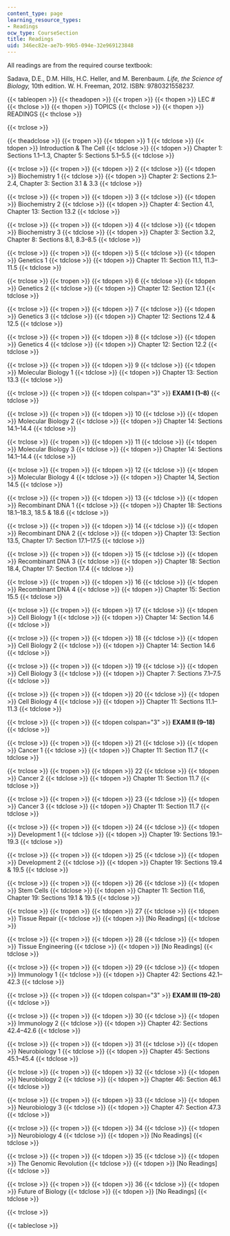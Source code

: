 ```yaml
---
content_type: page
learning_resource_types:
- Readings
ocw_type: CourseSection
title: Readings
uid: 346ec82e-ae7b-99b5-094e-32e969123848
---
```


All readings are from the required course textbook:

Sadava, D.E., D.M. Hills, H.C. Heller, and M. Berenbaum. _Life, the Science of Biology,_ 10th edition. W. H. Freeman, 2012. ISBN: 9780321558237.

{{< tableopen >}}
{{< theadopen >}}
{{< tropen >}}
{{< thopen >}}
LEC #
{{< thclose >}}
{{< thopen >}}
TOPICS
{{< thclose >}}
{{< thopen >}}
READINGS
{{< thclose >}}

{{< trclose >}}

{{< theadclose >}}
{{< tropen >}}
{{< tdopen >}}
1
{{< tdclose >}}
{{< tdopen >}}
Introduction & The Cell
{{< tdclose >}}
{{< tdopen >}}
Chapter 1: Sections 1.1–1.3, Chapter 5: Sections 5.1–5.5
{{< tdclose >}}

{{< trclose >}}
{{< tropen >}}
{{< tdopen >}}
2
{{< tdclose >}}
{{< tdopen >}}
Biochemistry 1
{{< tdclose >}}
{{< tdopen >}}
Chapter 2: Sections 2.1–2.4, Chapter 3: Section 3.1 & 3.3
{{< tdclose >}}

{{< trclose >}}
{{< tropen >}}
{{< tdopen >}}
3
{{< tdclose >}}
{{< tdopen >}}
Biochemistry 2
{{< tdclose >}}
{{< tdopen >}}
Chapter 4: Section 4.1, Chapter 13: Section 13.2
{{< tdclose >}}

{{< trclose >}}
{{< tropen >}}
{{< tdopen >}}
4
{{< tdclose >}}
{{< tdopen >}}
Biochemistry 3
{{< tdclose >}}
{{< tdopen >}}
Chapter 3: Section 3.2, Chapter 8: Sections 8.1, 8.3–8.5
{{< tdclose >}}

{{< trclose >}}
{{< tropen >}}
{{< tdopen >}}
5
{{< tdclose >}}
{{< tdopen >}}
Genetics 1
{{< tdclose >}}
{{< tdopen >}}
Chapter 11: Section 11.1, 11.3–11.5
{{< tdclose >}}

{{< trclose >}}
{{< tropen >}}
{{< tdopen >}}
6
{{< tdclose >}}
{{< tdopen >}}
Genetics 2
{{< tdclose >}}
{{< tdopen >}}
Chapter 12: Section 12.1
{{< tdclose >}}

{{< trclose >}}
{{< tropen >}}
{{< tdopen >}}
7
{{< tdclose >}}
{{< tdopen >}}
Genetics 3
{{< tdclose >}}
{{< tdopen >}}
Chapter 12: Sections 12.4 & 12.5
{{< tdclose >}}

{{< trclose >}}
{{< tropen >}}
{{< tdopen >}}
8
{{< tdclose >}}
{{< tdopen >}}
Genetics 4
{{< tdclose >}}
{{< tdopen >}}
Chapter 12: Section 12.2
{{< tdclose >}}

{{< trclose >}}
{{< tropen >}}
{{< tdopen >}}
9
{{< tdclose >}}
{{< tdopen >}}
Molecular Biology 1
{{< tdclose >}}
{{< tdopen >}}
Chapter 13: Section 13.3
{{< tdclose >}}

{{< trclose >}}
{{< tropen >}}
{{< tdopen colspan="3" >}}
**EXAM I (1–8)**
{{< tdclose >}}

{{< trclose >}}
{{< tropen >}}
{{< tdopen >}}
10
{{< tdclose >}}
{{< tdopen >}}
Molecular Biology 2
{{< tdclose >}}
{{< tdopen >}}
Chapter 14: Sections 14.1–14.4
{{< tdclose >}}

{{< trclose >}}
{{< tropen >}}
{{< tdopen >}}
11
{{< tdclose >}}
{{< tdopen >}}
Molecular Biology 3
{{< tdclose >}}
{{< tdopen >}}
Chapter 14: Sections 14.1–14.4
{{< tdclose >}}

{{< trclose >}}
{{< tropen >}}
{{< tdopen >}}
12
{{< tdclose >}}
{{< tdopen >}}
Molecular Biology 4
{{< tdclose >}}
{{< tdopen >}}
Chapter 14, Section 14.5
{{< tdclose >}}

{{< trclose >}}
{{< tropen >}}
{{< tdopen >}}
13
{{< tdclose >}}
{{< tdopen >}}
Recombinant DNA 1
{{< tdclose >}}
{{< tdopen >}}
Chapter 18: Sections 18.1–18.3, 18.5 & 18.6
{{< tdclose >}}

{{< trclose >}}
{{< tropen >}}
{{< tdopen >}}
14
{{< tdclose >}}
{{< tdopen >}}
Recombinant DNA 2
{{< tdclose >}}
{{< tdopen >}}
Chapter 13: Section 13.5, Chapter 17: Section 17.1–17.5
{{< tdclose >}}

{{< trclose >}}
{{< tropen >}}
{{< tdopen >}}
15
{{< tdclose >}}
{{< tdopen >}}
Recombinant DNA 3
{{< tdclose >}}
{{< tdopen >}}
Chapter 18: Section 18.4, Chapter 17: Section 17.4
{{< tdclose >}}

{{< trclose >}}
{{< tropen >}}
{{< tdopen >}}
16
{{< tdclose >}}
{{< tdopen >}}
Recombinant DNA 4
{{< tdclose >}}
{{< tdopen >}}
Chapter 15: Section 15.5
{{< tdclose >}}

{{< trclose >}}
{{< tropen >}}
{{< tdopen >}}
17
{{< tdclose >}}
{{< tdopen >}}
Cell Biology 1
{{< tdclose >}}
{{< tdopen >}}
Chapter 14: Section 14.6
{{< tdclose >}}

{{< trclose >}}
{{< tropen >}}
{{< tdopen >}}
18
{{< tdclose >}}
{{< tdopen >}}
Cell Biology 2
{{< tdclose >}}
{{< tdopen >}}
﻿Chapter 14: Section 14.6
{{< tdclose >}}

{{< trclose >}}
{{< tropen >}}
{{< tdopen >}}
19
{{< tdclose >}}
{{< tdopen >}}
Cell Biology 3
{{< tdclose >}}
{{< tdopen >}}
Chapter 7: Sections 7.1–7.5
{{< tdclose >}}

{{< trclose >}}
{{< tropen >}}
{{< tdopen >}}
20
{{< tdclose >}}
{{< tdopen >}}
Cell Biology 4
{{< tdclose >}}
{{< tdopen >}}
Chapter 11: Sections 11.1–11.3
{{< tdclose >}}

{{< trclose >}}
{{< tropen >}}
{{< tdopen colspan="3" >}}
**EXAM II (9–18)**
{{< tdclose >}}

{{< trclose >}}
{{< tropen >}}
{{< tdopen >}}
21
{{< tdclose >}}
{{< tdopen >}}
Cancer 1
{{< tdclose >}}
{{< tdopen >}}
Chapter 11: Section 11.7
{{< tdclose >}}

{{< trclose >}}
{{< tropen >}}
{{< tdopen >}}
22
{{< tdclose >}}
{{< tdopen >}}
Cancer 2
{{< tdclose >}}
{{< tdopen >}}
﻿Chapter 11: Section 11.7
{{< tdclose >}}

{{< trclose >}}
{{< tropen >}}
{{< tdopen >}}
23
{{< tdclose >}}
{{< tdopen >}}
Cancer 3
{{< tdclose >}}
{{< tdopen >}}
﻿Chapter 11: Section 11.7
{{< tdclose >}}

{{< trclose >}}
{{< tropen >}}
{{< tdopen >}}
24
{{< tdclose >}}
{{< tdopen >}}
Development 1
{{< tdclose >}}
{{< tdopen >}}
Chapter 19: Sections 19.1–19.3
{{< tdclose >}}

{{< trclose >}}
{{< tropen >}}
{{< tdopen >}}
25
{{< tdclose >}}
{{< tdopen >}}
Development 2
{{< tdclose >}}
{{< tdopen >}}
Chapter 19: Sections 19.4 & 19.5﻿
{{< tdclose >}}

{{< trclose >}}
{{< tropen >}}
{{< tdopen >}}
26
{{< tdclose >}}
{{< tdopen >}}
Stem Cells
{{< tdclose >}}
{{< tdopen >}}
Chapter 11: Section 11.6, Chapter 19: Sections 19.1 & 19.5
{{< tdclose >}}

{{< trclose >}}
{{< tropen >}}
{{< tdopen >}}
27
{{< tdclose >}}
{{< tdopen >}}
Tissue Repair
{{< tdclose >}}
{{< tdopen >}}
\[No Readings\]
{{< tdclose >}}

{{< trclose >}}
{{< tropen >}}
{{< tdopen >}}
28
{{< tdclose >}}
{{< tdopen >}}
Tissue Engineering
{{< tdclose >}}
{{< tdopen >}}
\[No Readings\]
{{< tdclose >}}

{{< trclose >}}
{{< tropen >}}
{{< tdopen >}}
29
{{< tdclose >}}
{{< tdopen >}}
Immunology 1
{{< tdclose >}}
{{< tdopen >}}
Chapter 42: Sections 42.1–42.3﻿
{{< tdclose >}}

{{< trclose >}}
{{< tropen >}}
{{< tdopen colspan="3" >}}
**EXAM III (19–28)**
{{< tdclose >}}

{{< trclose >}}
{{< tropen >}}
{{< tdopen >}}
30
{{< tdclose >}}
{{< tdopen >}}
Immunology 2
{{< tdclose >}}
{{< tdopen >}}
Chapter 42: Sections 42.4–42.6
{{< tdclose >}}

{{< trclose >}}
{{< tropen >}}
{{< tdopen >}}
31
{{< tdclose >}}
{{< tdopen >}}
Neurobiology 1
{{< tdclose >}}
{{< tdopen >}}
Chapter 45: Sections 45.1–45.4
{{< tdclose >}}

{{< trclose >}}
{{< tropen >}}
{{< tdopen >}}
32
{{< tdclose >}}
{{< tdopen >}}
Neurobiology 2
{{< tdclose >}}
{{< tdopen >}}
Chapter 46: Section 46.1
{{< tdclose >}}

{{< trclose >}}
{{< tropen >}}
{{< tdopen >}}
33
{{< tdclose >}}
{{< tdopen >}}
Neurobiology 3
{{< tdclose >}}
{{< tdopen >}}
Chapter 47: Section 47.3
{{< tdclose >}}

{{< trclose >}}
{{< tropen >}}
{{< tdopen >}}
34
{{< tdclose >}}
{{< tdopen >}}
Neurobiology 4
{{< tdclose >}}
{{< tdopen >}}
\[No Readings\]
{{< tdclose >}}

{{< trclose >}}
{{< tropen >}}
{{< tdopen >}}
35
{{< tdclose >}}
{{< tdopen >}}
The Genomic Revolution
{{< tdclose >}}
{{< tdopen >}}
\[No Readings\]
{{< tdclose >}}

{{< trclose >}}
{{< tropen >}}
{{< tdopen >}}
36
{{< tdclose >}}
{{< tdopen >}}
Future of Biology
{{< tdclose >}}
{{< tdopen >}}
\[No Readings\]
{{< tdclose >}}

{{< trclose >}}

{{< tableclose >}}